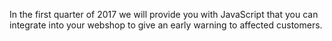 In the first quarter of 2017 we will provide you with JavaScript that you can integrate into your webshop to give an early warning to affected customers.

